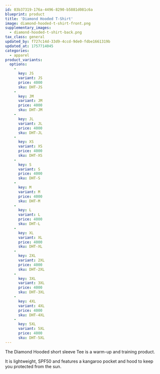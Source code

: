 ```yaml
---
id: 03b37319-176a-4496-8290-b5881d081c6a
blueprint: product
title: 'Diamond Hooded T-Shirt'
image: diamond-hooded-t-shirt-front.png
supplementary_images:
  - diamond-hooded-t-shirt-back.png
tax_class: general
updated_by: f727c14d-33d9-4ccd-9de0-fdbe1661319b
updated_at: 1757714045
categories:
  - apparel
product_variants:
  options:
    -
      key: JS
      variant: JS
      price: 4000
      sku: DHT-JS
    -
      key: JM
      variant: JM
      price: 4000
      sku: DHT-JM
    -
      key: JL
      variant: JL
      price: 4000
      sku: DHT-JL
    -
      key: XS
      variant: XS
      price: 4000
      sku: DHT-XS
    -
      key: S
      variant: S
      price: 4000
      sku: DHT-S
    -
      key: M
      variant: M
      price: 4000
      sku: DHT-M
    -
      key: L
      variant: L
      price: 4000
      sku: DHT-L
    -
      key: XL
      variant: XL
      price: 4000
      sku: DHT-XL
    -
      key: 2XL
      variant: 2XL
      price: 4000
      sku: DHT-2XL
    -
      key: 3XL
      variant: 3XL
      price: 4000
      sku: DHT-3XL
    -
      key: 4XL
      variant: 4XL
      price: 4000
      sku: DHT-4XL
    -
      key: 5XL
      variant: 5XL
      price: 4000
      sku: DHT-5XL
---
```

The Diamond Hooded short sleeve Tee is a warm-up and training product.

It is lightweight, SPF50 and features a kangaroo pocket and hood to keep you protected from the sun.